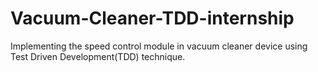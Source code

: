# Vacuum-Cleaner-TDD-internship
 Implementing the speed control module in vacuum cleaner device using Test Driven Development(TDD) technique.
